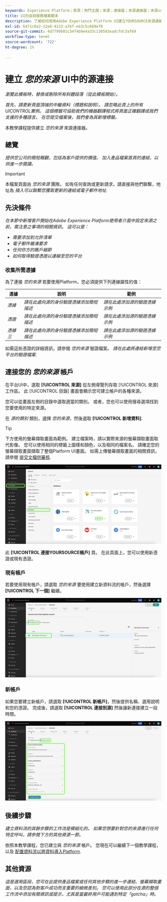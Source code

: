 ```yaml
---
keywords: Experience Platform；首頁；熱門主題；來源；連接器；來源連接器；來源sdk;sdk; SDK
title: UI的自助服務檔案範本
description: 了解如何使用Adobe Experience Platform UI建立YOURSOURCE來源連線。
exl-id: 6471c0a2-22e8-4133-a76f-ee3c5c669ef8
source-git-commit: 4d7799b01c34f4b9e4a33c130583eadcfdc3af69
workflow-type: tm+mt
source-wordcount: '722'
ht-degree: 1%

---
```


# 建立 *您的來源* UI中的源連接

*瀏覽此模板時，替換或刪除所有斜體段落（從此模板開始）。*

*首先，請更新頁面頂端的中繼資料（標題和說明）。 請忽略此頁上的所有UICONTROL實例。 這個標籤可協助我們的機器翻譯程式將頁面正確翻譯成我們支援的多種語言。 在您提交檔案後，我們會為其新增標籤。*

本教學課程提供建立 *您的來源* 來源連接器。

## 總覽

*提供您公司的簡短概觀，包括為客戶提供的價值。 加入產品檔案首頁的連結，以供進一步閱讀。*

>[!IMPORTANT]
>
>本檔案頁面由 *您的來源* 團隊。 如有任何查詢或更新請求，請直接與他們聯繫，地址為 *插入可以聯繫您獲取更新的連結或電子郵件地址*.

## 先決條件

*在本節中新增客戶開始在Adobe Experience Platform使用者介面中設定來源之前，需注意之事項的相關資訊。 這可以是：*

* *需要添加到允許清單*
* *電子郵件雜湊要求*
* *任何你方的賬戶細節*
* *如何取得驗證憑證以連線至您的平台*

### 收集所需憑據

為了連接 *您的來源* 若要使用Platform，您必須提供下列連線屬性的值：

| 憑據 | 說明 | 範例 |
| --- | --- | --- |
| *憑據* | *請在此處向源的身份驗證憑據添加簡短描述* | *請在此處添加源的驗證憑據示例* |
| *憑證* | *請在此處向源的身份驗證憑據添加簡短描述* | *請在此處添加源的驗證憑據示例* |
| *憑據三* | *請在此處向源的身份驗證憑據添加簡短描述* | *請在此處添加源的驗證憑據示例* |

如需這些憑證的詳細資訊，請參閱 *您的來源* 驗證檔案。 *請在此處將連結新增至您平台的驗證檔案*.

## 連接您的 *您的來源* 帳戶

在平台UI中，選取 **[!UICONTROL 來源]** 從左側導覽列存取 [!UICONTROL 來源] 工作區。 此 [!UICONTROL 目錄] 畫面會顯示您可建立帳戶的各種來源。

您可以從畫面左側的目錄中選取適當的類別。 或者，您也可以使用搜尋選項找到您要使用的特定來源。

在 *源的類別* 類別，選擇 *您的來源*，然後選取 **[!UICONTROL 新增資料]**.

>[!TIP]
>
>下方使用的螢幕擷取畫面為範例。 建立檔案時，請以實際來源的螢幕擷取畫面取代影像。 您可以使用相同的標籤上圖樣和顏色，以及相同的檔案名。 請確定您的螢幕擷取畫面擷取了整個Platform UI畫面。 如需上傳螢幕擷取畫面的相關資訊，請參閱 [提交文檔供審核](./github.md).

![目錄](../assets/ui/catalog.png)

此 **[!UICONTROL 連接YOURSOURCE帳戶]** 頁。 在此頁面上，您可以使用新憑證或現有憑證。

### 現有帳戶

若要使用現有帳戶，請選取 *您的來源* 要使用建立新資料流的帳戶，然後選擇 **[!UICONTROL 下一個]** 繼續。

![現有](../assets/ui/existing.png)

### 新帳戶

如果您要建立新帳戶，請選取 **[!UICONTROL 新帳戶]**，然後提供名稱、選用說明和您的憑證。 完成後，請選取 **[!UICONTROL 連接到源]** 然後讓新連接建立一段時間。

![new](../assets/ui/new.png)

## 後續步驟

*建立資料流的其餘步驟的工作流是模組化的。 如果您想要針對您的來源進行任何特定呼叫，請參閱下方的其他資源一節。*

依照本教學課程，您已建立與 *您的來源* 帳戶。 您現在可以繼續下一個教學課程，以及 [配置資料流以將資料導入Platform](https://experienceleague.adobe.com/docs/experience-platform/sources/ui-tutorials/dataflow/crm.html).

## 其他資源

*這是選用區段，您可在此提供產品檔案或任何其他步驟的進一步連結、螢幕擷取畫面，以及您認為對客戶成功而言重要的細微差別。 您可以使用此部分在源的整個工作流中添加有關資訊或提示，尤其是當最終用戶可能遇到特定「gotcha」時。*
